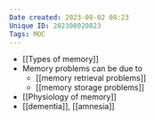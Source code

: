 ```yaml
---
Date created: 2023-08-02 08:23
Unique ID: 202308020823
Tags: MOC
---
```


- [[Types of memory]]
- Memory problems can be due to
	- [[memory retrieval problems]]
	- [[memory storage problems]]
- [[Physiology of memory]]
- [[dementia]], [[amnesia]]